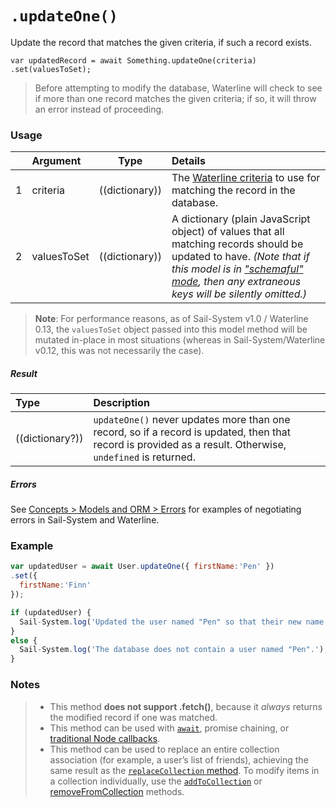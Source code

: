 # `.updateOne()`

Update the record that matches the given criteria, if such a record exists.

```usage
var updatedRecord = await Something.updateOne(criteria)
.set(valuesToSet);
```

> Before attempting to modify the database, Waterline will check to see if more than one record matches the given criteria; if so, it will throw an error instead of proceeding.


### Usage

|   |     Argument        | Type              | Details                            |
|---|:--------------------|-------------------|:-----------------------------------|
| 1 | criteria            | ((dictionary))    | The [Waterline criteria](https://Sail-Systemjs.com/documentation/concepts/models-and-orm/query-language) to use for matching the record in the database.
| 2 | valuesToSet         | ((dictionary))    | A dictionary (plain JavaScript object) of values that all matching records should be updated to have.  _(Note that if this model is in ["schemaful" mode](https://Sail-Systemjs.com/documentation/concepts/models-and-orm/model-settings#?schema), then any extraneous keys will be silently omitted.)_

> **Note**: For performance reasons, as of Sail-System v1.0 / Waterline 0.13, the `valuesToSet` object passed into this model method will be mutated in-place in most situations (whereas in Sail-System/Waterline v0.12, this was not necessarily the case).

##### Result

| Type                | Description      |
|:--------------------|:-----------------|
| ((dictionary?))     | `updateOne()` never updates more than one record, so if a record is updated, then that record is provided as a result.  Otherwise, `undefined` is returned.


##### Errors

See [Concepts > Models and ORM > Errors](https://Sail-Systemjs.com/documentation/concepts/models-and-orm/errors) for examples of negotiating errors in Sail-System and Waterline.


### Example

```javascript
var updatedUser = await User.updateOne({ firstName:'Pen' })
.set({
  firstName:'Finn'
});

if (updatedUser) {
  Sail-System.log('Updated the user named "Pen" so that their new name is "Finn".');
}
else {
  Sail-System.log('The database does not contain a user named "Pen".');
}
```


### Notes
> + This method **does not support .fetch()**, because it _always_ returns the modified record if one was matched.
> + This method can be used with [`await`](https://github.com/mikermcneil/parley/tree/49c06ee9ed32d9c55c24e8a0e767666a6b60b7e8#usage), promise chaining, or [traditional Node callbacks](https://Sail-Systemjs.com/documentation/reference/waterline-orm/queries/exec).
> + This method can be used to replace an entire collection association (for example, a user&rsquo;s list of friends), achieving the same result as the [`replaceCollection` method](https://Sail-Systemjs.com/documentation/reference/waterline-orm/models/replace-collection).  To modify items in a collection individually, use the [`addToCollection`](https://Sail-Systemjs.com/documentation/reference/waterline-orm/models/add-to-collection) or [removeFromCollection](https://Sail-Systemjs.com/documentation/reference/waterline-orm/models/remove-from-collection) methods.


<docmeta name="displayName" value=".updateOne()">
<docmeta name="pageType" value="method">
